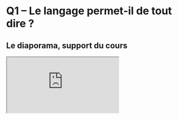# Q1 – Le langage permet-il de tout dire ?

## Le diaporama, support du cours

<iframe src="https://eyssette.github.io/marp-slides/slides/2021-2022/s3-ch7-q1.html"></iframe>

<script>subPages()</script>
